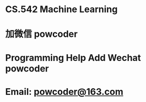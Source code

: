 # CS.542 Machine Learning
# 加微信 powcoder

# Programming Help Add Wechat powcoder

# Email: powcoder@163.com

